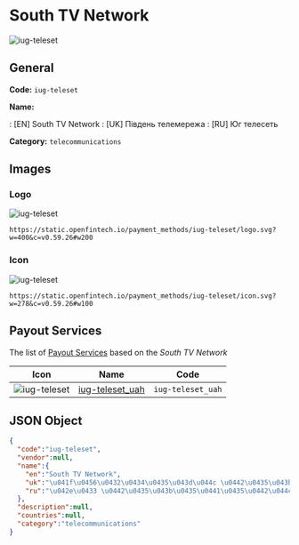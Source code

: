 
# South TV Network 
![iug-teleset](https://static.openfintech.io/payment_methods/iug-teleset/logo.svg?w=400&c=v0.59.26#w200)  

## General 
**Code:** `iug-teleset` 
 
**Name:** 
 
:	[EN] South TV Network 
:	[UK] Південь телемережа 
:	[RU] Юг телесеть 
 
**Category:** `telecommunications` 
 

## Images 

### Logo 
![iug-teleset](https://static.openfintech.io/payment_methods/iug-teleset/logo.svg?w=400&c=v0.59.26#w200)  

```
https://static.openfintech.io/payment_methods/iug-teleset/logo.svg?w=400&c=v0.59.26#w200
```  

### Icon 
![iug-teleset](https://static.openfintech.io/payment_methods/iug-teleset/icon.svg?w=278&c=v0.59.26#w100)  

```
https://static.openfintech.io/payment_methods/iug-teleset/icon.svg?w=278&c=v0.59.26#w100
```  

## Payout Services 
 
The list of [Payout Services](/payout-services/) based on the _South TV Network_ 

|Icon|Name|Code| 
|:---:|:---:|:---:| 
|![iug-teleset](https://static.openfintech.io/payout_methods/iug-teleset/icon.svg?w=278&c=v0.59.26#w40) |[iug-teleset_uah](/payout-services/iug-teleset_uah/)|`iug-teleset_uah`| 
 

## JSON Object 

```json
{
  "code":"iug-teleset",
  "vendor":null,
  "name":{
    "en":"South TV Network",
    "uk":"\u041f\u0456\u0432\u0434\u0435\u043d\u044c \u0442\u0435\u043b\u0435\u043c\u0435\u0440\u0435\u0436\u0430",
    "ru":"\u042e\u0433 \u0442\u0435\u043b\u0435\u0441\u0435\u0442\u044c"
  },
  "description":null,
  "countries":null,
  "category":"telecommunications"
}
```  
